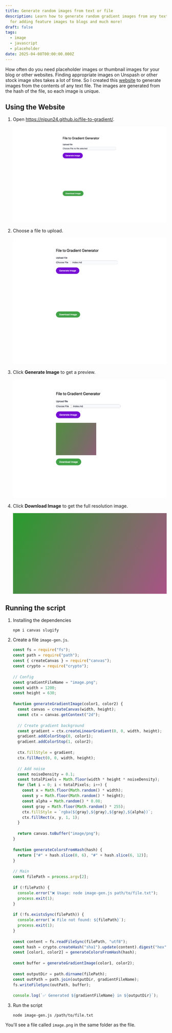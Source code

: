 ```yaml
---
title: Generate random images from text or file
description: Learn how to generate random gradient images from any text, useful
  for adding feature images to blogs and much more!
draft: false
tags:
  - image
  - javascript
  - placeholder
date: 2025-04-08T00:00:00.000Z
---
```

How often do you need placeholder images or thumbnail images for your blog or other websites. Finding appropriate images on Unspash or other stock image sites takes a lot of time. So I created this [website](https://nipun24.github.io/file-to-gradient/) to generate images from the contents of any text file. The images are generated from the hash of the file, so each image is unique.

## Using the Website

1. Open <https://nipun24.github.io/file-to-gradient/>.

   ![website](1.png)
2. Choose a file to upload.

   ![upload file](2.png)
3. Click **Generate Image** to get a preview.

   ![generate](3.png)
4. Click **Download Image** to get the full resolution image.

   ![gradient file](gradient-2.png)

## Running the script

1. Installing the dependencies

   ```shell
   npm i canvas slugify
   ```
2. Create a file `image-gen.js`.

   ```javascript
   const fs = require("fs");
   const path = require("path");
   const { createCanvas } = require("canvas");
   const crypto = require("crypto");

   // Config
   const gradientFileName = "image.png";
   const width = 1200;
   const height = 630;

   function generateGradientImage(color1, color2) {
     const canvas = createCanvas(width, height);
     const ctx = canvas.getContext("2d");

     // Create gradient background
     const gradient = ctx.createLinearGradient(0, 0, width, height);
     gradient.addColorStop(0, color1);
     gradient.addColorStop(1, color2);

     ctx.fillStyle = gradient;
     ctx.fillRect(0, 0, width, height);

     // Add noise
     const noiseDensity = 0.1;
     const totalPixels = Math.floor(width * height * noiseDensity);
     for (let i = 0; i < totalPixels; i++) {
       const x = Math.floor(Math.random() * width);
       const y = Math.floor(Math.random() * height);
       const alpha = Math.random() * 0.08;
       const gray = Math.floor(Math.random() * 255);
       ctx.fillStyle = `rgba(${gray},${gray},${gray},${alpha})`;
       ctx.fillRect(x, y, 1, 1);
     }

     return canvas.toBuffer("image/png");
   }

   function generateColorsFromHash(hash) {
     return ["#" + hash.slice(0, 6), "#" + hash.slice(6, 12)];
   }

   // Main
   const filePath = process.argv[2];

   if (!filePath) {
     console.error("❌ Usage: node image-gen.js path/to/file.txt");
     process.exit(1);
   }

   if (!fs.existsSync(filePath)) {
     console.error(`❌ File not found: ${filePath}`);
     process.exit(1);
   }

   const content = fs.readFileSync(filePath, "utf8");
   const hash = crypto.createHash("sha1").update(content).digest("hex");
   const [color1, color2] = generateColorsFromHash(hash);

   const buffer = generateGradientImage(color1, color2);

   const outputDir = path.dirname(filePath);
   const outPath = path.join(outputDir, gradientFileName);
   fs.writeFileSync(outPath, buffer);

   console.log(`✅ Generated ${gradientFileName} in ${outputDir}`);
   ```
3. Run the script

   ```shell
   node image-gen.js /path/to/file.txt
   ```

You'll see a file called `image.png` in the same folder as the file.
